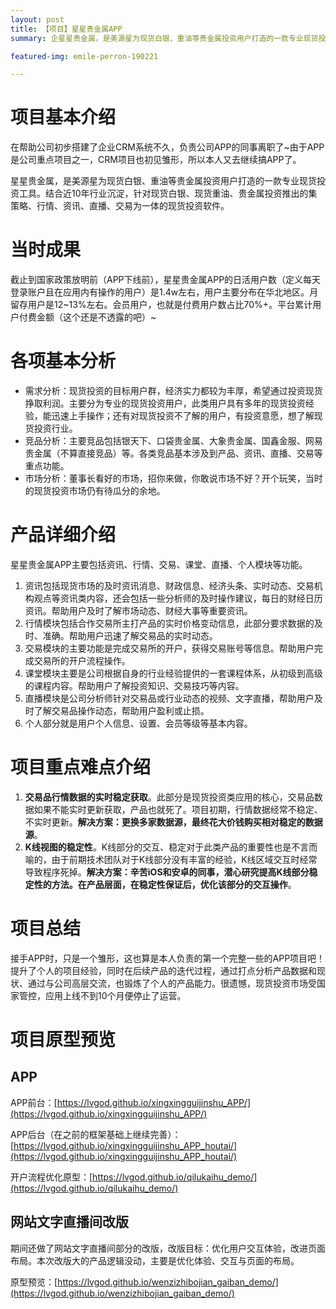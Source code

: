 ```yaml
---
layout: post
title: 【项目】星星贵金属APP
summary: 企星星贵金属，是美源星为现货白银、重油等贵金属投资用户打造的一款专业现货投资工具。结合近10年行业沉淀，针对现货白银、现货重油、贵金属投资推出的集策略、行情、资讯、直播、交易为一体的现货投资软件。。

featured-img: emile-perron-190221

---
```


# 项目基本介绍 #

在帮助公司初步搭建了企业CRM系统不久，负责公司APP的同事离职了~由于APP是公司重点项目之一，CRM项目也初见雏形，所以本人又去继续搞APP了。

星星贵金属，是美源星为现货白银、重油等贵金属投资用户打造的一款专业现货投资工具。结合近10年行业沉淀，针对现货白银、现货重油、贵金属投资推出的集策略、行情、资讯、直播、交易为一体的现货投资软件。

# 当时成果 #

截止到国家政策放明前（APP下线前），星星贵金属APP的日活用户数（定义每天登录账户且在应用内有操作的用户）是1.4w左右，用户主要分布在华北地区。月留存用户是12~13%左右。会员用户，也就是付费用户数占比70%+。平台累计用户付费金额（这个还是不透露的吧）~


# 各项基本分析 #

- 需求分析：现货投资的目标用户群，经济实力都较为丰厚，希望通过投资现货挣取利润。主要分为专业的现货投资用户，此类用户具有多年的现货投资经验，能迅速上手操作；还有对现货投资不了解的用户，有投资意愿，想了解现货投资行业。
- 竞品分析：主要竞品包括银天下、口袋贵金属、大象贵金属、国鑫金服、网易贵金属（不算直接竞品）等。各类竞品基本涉及到产品、资讯、直播、交易等重点功能。
- 市场分析：董事长看好的市场，招你来做，你敢说市场不好？开个玩笑，当时的现货投资市场仍有待瓜分的余地。

# 产品详细介绍 #

星星贵金属APP主要包括资讯、行情、交易、课堂、直播、个人模块等功能。

1. 资讯包括现货市场的及时资讯消息、财政信息、经济头条、实时动态、交易机构观点等资讯类内容，还会包括一些分析师的及时操作建议，每日的财经日历资讯。帮助用户及时了解市场动态、财经大事等重要资讯。
2. 行情模块包括合作交易所主打产品的实时价格变动信息，此部分要求数据的及时、准确。帮助用户迅速了解交易品的实时动态。
3. 交易模块的主要功能是完成交易所的开户，获得交易账号等信息。帮助用户完成交易所的开户流程操作。
4. 课堂模块主要是公司根据自身的行业经验提供的一套课程体系，从初级到高级的课程内容。帮助用户了解投资知识、交易技巧等内容。
5. 直播模块是公司分析师针对交易品或行业动态的视频、文字直播，帮助用户及时了解交易品操作动态，帮助用户盈利或止损。
6. 个人部分就是用户个人信息、设置、会员等级等基本内容。

# 项目重点难点介绍 #

1. **交易品行情数据的实时稳定获取**。此部分是现货投资类应用的核心，交易品数据如果不能实时更新获取，产品也就死了。项目初期，行情数据经常不稳定、不实时更新。**解决方案：更换多家数据源，最终花大价钱购买相对稳定的数据源**。
1. **K线视图的稳定性**。K线部分的交互、稳定对于此类产品的重要性也是不言而喻的，由于前期技术团队对于K线部分没有丰富的经验，K线区域交互时经常导致程序死掉。**解决方案：辛苦iOS和安卓的同事，潜心研究提高K线部分稳定性的方法。在产品层面，在稳定性保证后，优化该部分的交互操作**。

# 项目总结 #

接手APP时，只是一个雏形，这也算是本人负责的第一个完整一些的APP项目吧！提升了个人的项目经验，同时在后续产品的迭代过程，通过打点分析产品数据和现状、通过与公司高层交流，也锻炼了个人的产品能力。很遗憾，现货投资市场受国家管控，应用上线不到10个月便停止了运营。

# 项目原型预览 #

## APP ##

APP前台：[https://lvgod.github.io/xingxingguijinshu_APP/](https://lvgod.github.io/xingxingguijinshu_APP/)

APP后台（在之前的框架基础上继续完善）：[https://lvgod.github.io/xingxingguijinshu_APP_houtai/](https://lvgod.github.io/xingxingguijinshu_APP_houtai/)

开户流程优化原型：[https://lvgod.github.io/qilukaihu_demo/](https://lvgod.github.io/qilukaihu_demo/)


## 网站文字直播间改版 ##

期间还做了网站文字直播间部分的改版，改版目标：优化用户交互体验，改进页面布局。本次改版大的产品逻辑没动，主要是优化体验、交互与页面的布局。

原型预览：[https://lvgod.github.io/wenzizhibojian_gaiban_demo/](https://lvgod.github.io/wenzizhibojian_gaiban_demo/)






